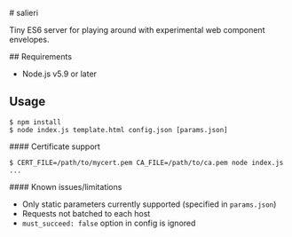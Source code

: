 # salieri

Tiny ES6 server for playing around with experimental web component envelopes.

## Requirements

- Node.js v5.9 or later

## Usage

```
$ npm install
$ node index.js template.html config.json [params.json]
```

#### Certificate support

```
$ CERT_FILE=/path/to/mycert.pem CA_FILE=/path/to/ca.pem node index.js ...
```

#### Known issues/limitations

- Only static parameters currently supported (specified in `params.json`)
- Requests not batched to each host
- `must_succeed: false` option in config is ignored
